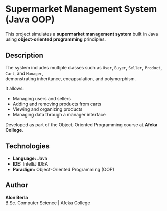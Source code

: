 # Supermarket Management System (Java OOP)

This project simulates a **supermarket management system** built in Java using **object-oriented programming** principles.

## Description
The system includes multiple classes such as `User`, `Buyer`, `Seller`, `Product`, `Cart`, and `Manager`,  
demonstrating inheritance, encapsulation, and polymorphism.

It allows:
- Managing users and sellers  
- Adding and removing products from carts  
- Viewing and organizing products  
- Managing data through a manager interface

Developed as part of the Object-Oriented Programming course at **Afeka College**.

## Technologies
- **Language:** Java  
- **IDE:** IntelliJ IDEA  
- **Paradigm:** Object-Oriented Programming (OOP)

## Author
**Alon Berla**  
B.Sc. Computer Science | Afeka College
